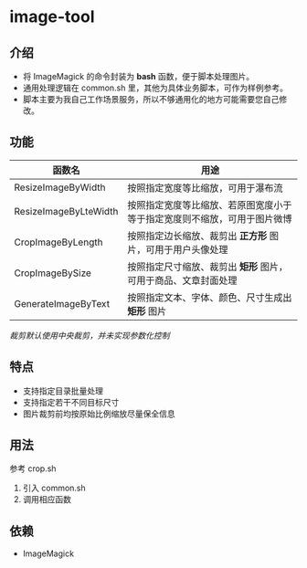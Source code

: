 # image-tool

## 介绍

* 将 ImageMagick 的命令封装为 **bash** 函数，便于脚本处理图片。
* 通用处理逻辑在 common.sh 里，其他为具体业务脚本，可作为样例参考。
* 脚本主要为我自己工作场景服务，所以不够通用化的地方可能需要您自己修改。

## 功能

函数名 | 用途
--- | ---
ResizeImageByWidth | 按照指定宽度等比缩放，可用于瀑布流
ResizeImageByLteWidth | 按照指定宽度等比缩放、若原图宽度小于等于指定宽度则不缩放，可用于图片微博
CropImageByLength | 按照指定边长缩放、裁剪出 **正方形** 图片，可用于用户头像处理
CropImageBySize | 按照指定尺寸缩放、裁剪出 **矩形** 图片，可用于商品、文章封面处理
GenerateImageByText| 按照指定文本、字体、颜色、尺寸生成出 **矩形** 图片

*裁剪默认使用中央裁剪，并未实现参数化控制*

## 特点

* 支持指定目录批量处理
* 支持指定若干不同目标尺寸
* 图片裁剪前均按原始比例缩放尽量保全信息

## 用法

参考 crop.sh

1. 引入 common.sh
2. 调用相应函数

## 依赖
* ImageMagick

